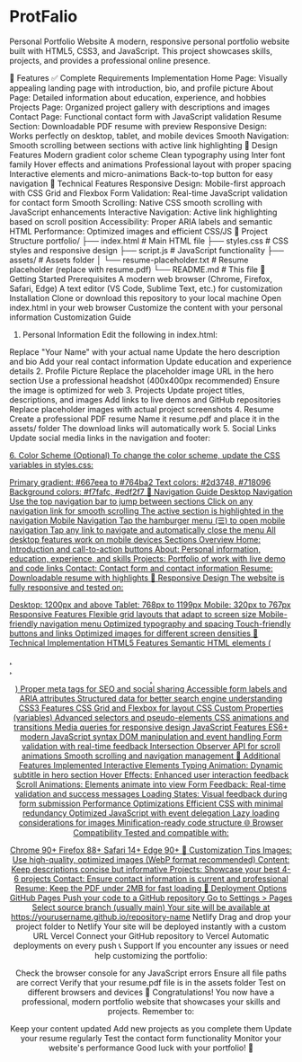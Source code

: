 # ProtFalio
Personal Portfolio Website
A modern, responsive personal portfolio website built with HTML5, CSS3, and JavaScript. This project showcases skills, projects, and provides a professional online presence.

🌟 Features
✅ Complete Requirements Implementation
Home Page: Visually appealing landing page with introduction, bio, and profile picture
About Page: Detailed information about education, experience, and hobbies
Projects Page: Organized project gallery with descriptions and images
Contact Page: Functional contact form with JavaScript validation
Resume Section: Downloadable PDF resume with preview
Responsive Design: Works perfectly on desktop, tablet, and mobile devices
Smooth Navigation: Smooth scrolling between sections with active link highlighting
🎨 Design Features
Modern gradient color scheme
Clean typography using Inter font family
Hover effects and animations
Professional layout with proper spacing
Interactive elements and micro-animations
Back-to-top button for easy navigation
🔧 Technical Features
Responsive Design: Mobile-first approach with CSS Grid and Flexbox
Form Validation: Real-time JavaScript validation for contact form
Smooth Scrolling: Native CSS smooth scrolling with JavaScript enhancements
Interactive Navigation: Active link highlighting based on scroll position
Accessibility: Proper ARIA labels and semantic HTML
Performance: Optimized images and efficient CSS/JS
📁 Project Structure
portfolio/
├── index.html          # Main HTML file
├── styles.css          # CSS styles and responsive design
├── script.js           # JavaScript functionality
├── assets/             # Assets folder
│   └── resume-placeholder.txt  # Resume placeholder (replace with resume.pdf)
└── README.md           # This file
🚀 Getting Started
Prerequisites
A modern web browser (Chrome, Firefox, Safari, Edge)
A text editor (VS Code, Sublime Text, etc.) for customization
Installation
Clone or download this repository to your local machine
Open index.html in your web browser
Customize the content with your personal information
Customization Guide
1. Personal Information
Edit the following in index.html:

Replace "Your Name" with your actual name
Update the hero description and bio
Add your real contact information
Update education and experience details
2. Profile Picture
Replace the placeholder image URL in the hero section
Use a professional headshot (400x400px recommended)
Ensure the image is optimized for web
3. Projects
Update project titles, descriptions, and images
Add links to live demos and GitHub repositories
Replace placeholder images with actual project screenshots
4. Resume
Create a professional PDF resume
Name it resume.pdf and place it in the assets/ folder
The download links will automatically work
5. Social Links
Update social media links in the navigation and footer:

<a href="https://github.com/yourusername" class="social-link">
<a href="https://linkedin.com/in/yourusername" class="social-link">
6. Color Scheme (Optional)
To change the color scheme, update the CSS variables in styles.css:

Primary gradient: #667eea to #764ba2
Text colors: #2d3748, #718096
Background colors: #f7fafc, #edf2f7
🎯 Navigation Guide
Desktop Navigation
Use the top navigation bar to jump between sections
Click on any navigation link for smooth scrolling
The active section is highlighted in the navigation
Mobile Navigation
Tap the hamburger menu (☰) to open mobile navigation
Tap any link to navigate and automatically close the menu
All desktop features work on mobile devices
Sections Overview
Home: Introduction and call-to-action buttons
About: Personal information, education, experience, and skills
Projects: Portfolio of work with live demo and code links
Contact: Contact form and contact information
Resume: Downloadable resume with highlights
📱 Responsive Design
The website is fully responsive and tested on:

Desktop: 1200px and above
Tablet: 768px to 1199px
Mobile: 320px to 767px
Responsive Features
Flexible grid layouts that adapt to screen size
Mobile-friendly navigation menu
Optimized typography and spacing
Touch-friendly buttons and links
Optimized images for different screen densities
🔧 Technical Implementation
HTML5 Features
Semantic HTML elements (<section>, <nav>, <header>, <footer>)
Proper meta tags for SEO and social sharing
Accessible form labels and ARIA attributes
Structured data for better search engine understanding
CSS3 Features
CSS Grid and Flexbox for layout
CSS Custom Properties (variables)
Advanced selectors and pseudo-elements
CSS animations and transitions
Media queries for responsive design
JavaScript Features
ES6+ modern JavaScript syntax
DOM manipulation and event handling
Form validation with real-time feedback
Intersection Observer API for scroll animations
Smooth scrolling and navigation management
🎨 Additional Features Implemented
Interactive Elements
Typing Animation: Dynamic subtitle in hero section
Hover Effects: Enhanced user interaction feedback
Scroll Animations: Elements animate into view
Form Feedback: Real-time validation and success messages
Loading States: Visual feedback during form submission
Performance Optimizations
Efficient CSS with minimal redundancy
Optimized JavaScript with event delegation
Lazy loading considerations for images
Minification-ready code structure
🌐 Browser Compatibility
Tested and compatible with:

Chrome 90+
Firefox 88+
Safari 14+
Edge 90+
📝 Customization Tips
Images: Use high-quality, optimized images (WebP format recommended)
Content: Keep descriptions concise but informative
Projects: Showcase your best 4-6 projects
Contact: Ensure contact information is current and professional
Resume: Keep the PDF under 2MB for fast loading
🚀 Deployment Options
GitHub Pages
Push your code to a GitHub repository
Go to Settings > Pages
Select source branch (usually main)
Your site will be available at https://yourusername.github.io/repository-name
Netlify
Drag and drop your project folder to Netlify
Your site will be deployed instantly with a custom URL
Vercel
Connect your GitHub repository to Vercel
Automatic deployments on every push
📞 Support
If you encounter any issues or need help customizing the portfolio:

Check the browser console for any JavaScript errors
Ensure all file paths are correct
Verify that your resume.pdf file is in the assets folder
Test on different browsers and devices
🎉 Congratulations!
You now have a professional, modern portfolio website that showcases your skills and projects. Remember to:

Keep your content updated
Add new projects as you complete them
Update your resume regularly
Test the contact form functionality
Monitor your website's performance
Good luck with your portfolio! 🚀
